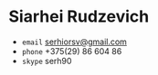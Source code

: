 # Siarhei Rudzevich

+ `email` <a href="serhiorsv@gmail.com">serhiorsv@gmail.com</a>
+ `phone` +375(29) 86 604 86
+ `skype` serh90

